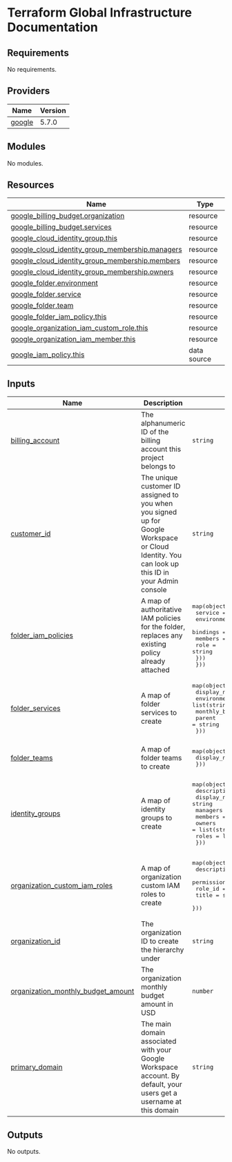 # Terraform Global Infrastructure Documentation

<!-- BEGINNING OF PRE-COMMIT-TERRAFORM DOCS HOOK -->
## Requirements

No requirements.

## Providers

| Name | Version |
|------|---------|
| <a name="provider_google"></a> [google](#provider\_google) | 5.7.0 |

## Modules

No modules.

## Resources

| Name | Type |
|------|------|
| [google_billing_budget.organization](https://registry.terraform.io/providers/hashicorp/google/latest/docs/resources/billing_budget) | resource |
| [google_billing_budget.services](https://registry.terraform.io/providers/hashicorp/google/latest/docs/resources/billing_budget) | resource |
| [google_cloud_identity_group.this](https://registry.terraform.io/providers/hashicorp/google/latest/docs/resources/cloud_identity_group) | resource |
| [google_cloud_identity_group_membership.managers](https://registry.terraform.io/providers/hashicorp/google/latest/docs/resources/cloud_identity_group_membership) | resource |
| [google_cloud_identity_group_membership.members](https://registry.terraform.io/providers/hashicorp/google/latest/docs/resources/cloud_identity_group_membership) | resource |
| [google_cloud_identity_group_membership.owners](https://registry.terraform.io/providers/hashicorp/google/latest/docs/resources/cloud_identity_group_membership) | resource |
| [google_folder.environment](https://registry.terraform.io/providers/hashicorp/google/latest/docs/resources/folder) | resource |
| [google_folder.service](https://registry.terraform.io/providers/hashicorp/google/latest/docs/resources/folder) | resource |
| [google_folder.team](https://registry.terraform.io/providers/hashicorp/google/latest/docs/resources/folder) | resource |
| [google_folder_iam_policy.this](https://registry.terraform.io/providers/hashicorp/google/latest/docs/resources/folder_iam_policy) | resource |
| [google_organization_iam_custom_role.this](https://registry.terraform.io/providers/hashicorp/google/latest/docs/resources/organization_iam_custom_role) | resource |
| [google_organization_iam_member.this](https://registry.terraform.io/providers/hashicorp/google/latest/docs/resources/organization_iam_member) | resource |
| [google_iam_policy.this](https://registry.terraform.io/providers/hashicorp/google/latest/docs/data-sources/iam_policy) | data source |

## Inputs

| Name | Description | Type | Default | Required |
|------|-------------|------|---------|:--------:|
| <a name="input_billing_account"></a> [billing\_account](#input\_billing\_account) | The alphanumeric ID of the billing account this project belongs to | `string` | n/a | yes |
| <a name="input_customer_id"></a> [customer\_id](#input\_customer\_id) | The unique customer ID assigned to you when you signed up for Google Workspace or Cloud Identity. You can look up this ID in your Admin console | `string` | n/a | yes |
| <a name="input_folder_iam_policies"></a> [folder\_iam\_policies](#input\_folder\_iam\_policies) | A map of authoritative IAM policies for the folder, replaces any existing policy already attached | <pre>map(object({<br>    service     = string<br>    environment = string<br>    bindings = list(object({<br>      members = list(string)<br>      role    = string<br>    }))<br>  }))</pre> | n/a | yes |
| <a name="input_folder_services"></a> [folder\_services](#input\_folder\_services) | A map of folder services to create | <pre>map(object({<br>    display_name          = string<br>    environments          = list(string)<br>    monthly_budget_amount = optional(number, 10)<br>    parent                = string<br>  }))</pre> | n/a | yes |
| <a name="input_folder_teams"></a> [folder\_teams](#input\_folder\_teams) | A map of folder teams to create | <pre>map(object({<br>    display_name = string<br>  }))</pre> | n/a | yes |
| <a name="input_identity_groups"></a> [identity\_groups](#input\_identity\_groups) | A map of identity groups to create | <pre>map(object({<br>    description  = string<br>    display_name = string<br>    managers     = list(string)<br>    members      = list(string)<br>    owners       = list(string)<br>    roles        = list(string)<br>  }))</pre> | n/a | yes |
| <a name="input_organization_custom_iam_roles"></a> [organization\_custom\_iam\_roles](#input\_organization\_custom\_iam\_roles) | A map of organization custom IAM roles to create | <pre>map(object({<br>    description = optional(string, null)<br>    permissions = list(string)<br>    role_id     = string<br>    title       = string<br>  }))</pre> | n/a | yes |
| <a name="input_organization_id"></a> [organization\_id](#input\_organization\_id) | The organization ID to create the hierarchy under | `string` | n/a | yes |
| <a name="input_organization_monthly_budget_amount"></a> [organization\_monthly\_budget\_amount](#input\_organization\_monthly\_budget\_amount) | The organization monthly budget amount in USD | `number` | `50` | no |
| <a name="input_primary_domain"></a> [primary\_domain](#input\_primary\_domain) | The main domain associated with your Google Workspace account. By default, your users get a username at this domain | `string` | `"osinfra.io"` | no |

## Outputs

No outputs.
<!-- END OF PRE-COMMIT-TERRAFORM DOCS HOOK -->
